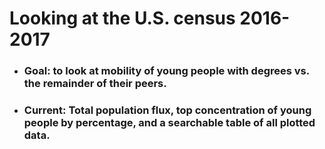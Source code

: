 # Looking at the U.S. census 2016-2017

* ### Goal: to look at mobility of young people with degrees vs. the remainder of their peers.

* ### Current: Total population flux, top concentration of young people by percentage, and a searchable table of all plotted data.
